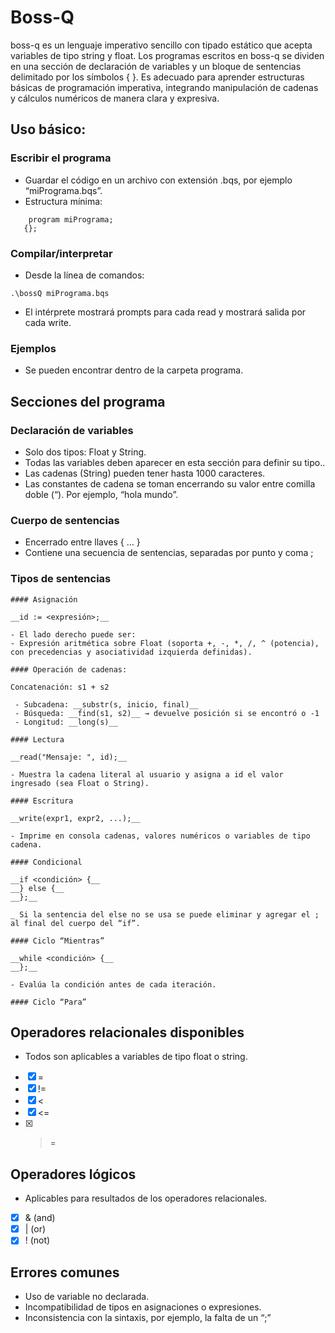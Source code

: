 # Boss-Q

boss-q es un lenguaje imperativo sencillo con tipado estático que acepta variables de tipo string y float. Los programas escritos en boss-q se dividen en una sección de declaración de variables y un bloque de sentencias delimitado por los símbolos { }.
Es adecuado para aprender estructuras básicas de programación imperativa, integrando manipulación de cadenas y cálculos numéricos de manera clara y expresiva.

## Uso básico:

  ### Escribir el programa

  - Guardar el código en un archivo con extensión .bqs, por ejemplo “miPrograma.bqs”.
  - Estructura mínima:

  ```
      program miPrograma;
     {};
  ```

  ### Compilar/interpretar

  - Desde la línea de comandos:

  ```
  .\bossQ miPrograma.bqs
  ```

  - El intérprete mostrará prompts para cada read y mostrará salida por cada write.

  ### Ejemplos

  - Se pueden encontrar dentro de la carpeta programa.

## Secciones del programa

  ### Declaración de variables

  - Solo dos tipos: Float y String.
  - Todas las variables deben aparecer en esta sección para definir su tipo..
  - Las cadenas (String) pueden tener hasta 1000 caracteres.
  - Las constantes de cadena se toman encerrando su valor entre comilla doble (“). Por ejemplo, “hola mundo”.

  ### Cuerpo de sentencias

  - Encerrado entre llaves { … }
  - Contiene una secuencia de sentencias, separadas por punto y coma ;

  ### Tipos de sentencias

    #### Asignación

    __id := <expresión>;__

    - El lado derecho puede ser:
    - Expresión aritmética sobre Float (soporta +, -, *, /, ^ (potencia), con precedencias y asociatividad izquierda definidas).

    #### Operación de cadenas:

    Concatenación: s1 + s2
    
     - Subcadena: __substr(s, inicio, final)__
     - Búsqueda: __find(s1, s2)__ → devuelve posición si se encontró o -1
     - Longitud: __long(s)__

    #### Lectura

    __read("Mensaje: ", id);__
    
    - Muestra la cadena literal al usuario y asigna a id el valor ingresado (sea Float o String).
    
    #### Escritura
    
    __write(expr1, expr2, ...);__
    
    - Imprime en consola cadenas, valores numéricos o variables de tipo cadena.
    
    #### Condicional

    __if <condición> {__
    __} else {__
    __};__
    
    _ Si la sentencia del else no se usa se puede eliminar y agregar el ; al final del cuerpo del “if”.
    
    #### Ciclo “Mientras”
    
    __while <condición> {__
    __};__
    
    - Evalúa la condición antes de cada iteración.

    #### Ciclo “Para”

  ## Operadores relacionales disponibles

  - Todos son aplicables a variables de tipo float o string.

  - [x] =
  - [x] !=
  - [x] <
  - [x] <=
  - [x] >= 

 ## Operadores lógicos

 - Aplicables para resultados de los operadores relacionales.

 - [x] & (and)
 - [x] | (or)
 - [x] ! (not)

## Errores comunes

- Uso de variable no declarada.
- Incompatibilidad de tipos en asignaciones o expresiones.
- Inconsistencia con la sintaxis, por ejemplo, la falta de un “;”

